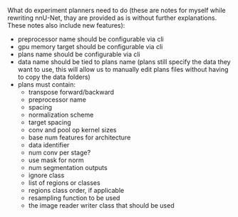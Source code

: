 What do experiment planners need to do (these are notes for myself while rewriting nnU-Net, thay are provided as is 
without further explanations. These notes also include new features):
- preprocessor name should be configurable via cli
- gpu memory target should be configurable via cli
- plans name should be configurable via cli
- data name should be tied to plans name (plans still specify the data they want to use, this will allow us to manually 
  edit plans files without having to copy the data folders)
- plans must contain:
    - transpose forward/backward
    - preprocessor name
    - spacing
    - normalization scheme
    - target spacing
    - conv and pool op kernel sizes
    - base num features for architecture
    - data identifier
    - num conv per stage?
    - use mask for norm
    - num segmentation outputs
    - ignore class
    - list of regions or classes
    - regions class order, if applicable
    - resampling function to be used
    - the image reader writer class that should be used
